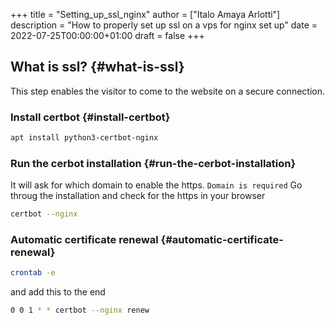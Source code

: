 +++
title = "Setting_up_ssl_nginx"
author = ["Italo Amaya Arlotti"]
description = "How to properly set up ssl on a vps for nginx set up"
date = 2022-07-25T00:00:00+01:00
draft = false
+++

## What is ssl? {#what-is-ssl}

This step enables the visitor to come to the website on a secure connection.


### Install certbot {#install-certbot}

```sh
apt install python3-certbot-nginx
```


### Run the cerbot installation {#run-the-cerbot-installation}

It will ask for which domain to enable the https. `Domain is required` Go throug the installation and check for the https in your browser

```sh
certbot --nginx
```


### Automatic certificate renewal {#automatic-certificate-renewal}

```sh
crontab -e
```

and add this to the end

```sh
0 0 1 * * certbot --nginx renew
```
